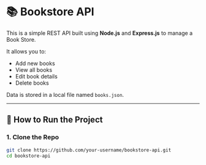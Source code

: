 # 📚 Bookstore API

This is a simple REST API built using **Node.js** and **Express.js** to manage a Book Store.

It allows you to:
- Add new books
- View all books
- Edit book details
- Delete books

Data is stored in a local file named `books.json`.

---

## 🚀 How to Run the Project

### 1. Clone the Repo

```bash
git clone https://github.com/your-username/bookstore-api.git
cd bookstore-api
